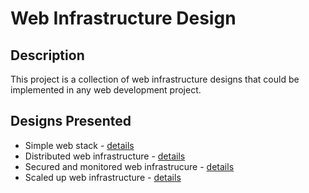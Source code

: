 # Web Infrastructure Design
## Description
This project is a collection of web infrastructure designs that could be implemented in any web development project.
## Designs Presented
* Simple web stack - [details]()
* Distributed web infrastructure - [details]()
* Secured and monitored web infrastrucure - [details]()
* Scaled up web infrastructure - [details]()
